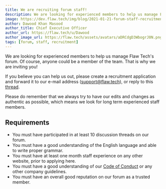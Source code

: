 ```yaml
---
title: We are recruiting forum staff!
description: We are looking for experienced members to help us manage Flaw Tech's forum.
image: https://dev.flaw.tech/img/blog/2021-01-21-forum-staff-recruitment.png
author: Dawood Khan Masood
author_title: Chief Executive Officer
author_url: https://flaw.tech/u/Dawood
author_image_url: https://flaw.tech/assets/avatars/aDRCdgD3WbogrJ0N.png
tags: [forum, staff, recruitment]
---
```


We are looking for experienced members to help us manage Flaw Tech's forum. Of course, anyone could be a member of the team. That is why we are inviting you!

<!--truncate-->

If you believe you can help us out, please create a recruitment application and forward it to our e-mail address ([support@flaw.tech](mailto:support@flaw.tech)), or reply to this [thread](https://flaw.tech/d/31-we-are-recruiting-staff-members). 

Please do remember that we always try to have our edits and changes as authentic as possible, which means we look for long term experienced staff members.

## Requirements

- You must have participated in at least 10 discussion threads on our forum.
- You must have a good understanding of the English language and able to write proper grammar.
- You must have at least one month staff experience on any other website, prior to applying here.
- You must have a good understanding of our [Code of Conduct](https://dev.flaw.tech/docs/code-of-conduct) or any other company guidelines.
- You must have an overall good reputation on our forum as a trusted member.